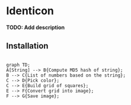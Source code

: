 # Identicon

**TODO: Add description**

## Installation

```
```
```
graph TD;
A[String] --> B{Compute MD5 hash of string};
B --> C{List of numbers based on the string};
C --> D{Pick color};
C --> E{Build grid of squares};
E --> F{Convert grid into image};
F --> G{Save image};
```
```
```



